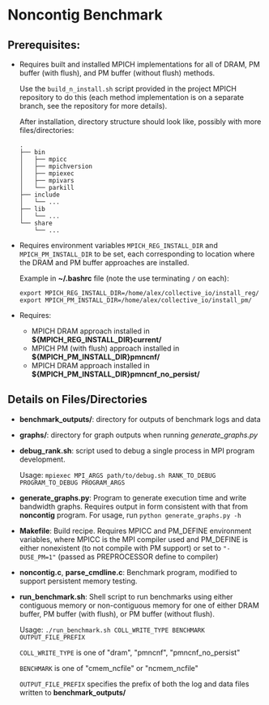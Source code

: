 # Noncontig Benchmark

## Prerequisites:

- Requires built and installed MPICH implementations for all of DRAM, PM buffer (with flush), and PM buffer (without flush) methods.

    Use the ``build_n_install.sh`` script provided in the project MPICH repository to do this (each method implementation is on a separate branch, see the repository for more details).

    After installation, directory structure should look like, possibly with more files/directories:

    ```
    .
    ├── bin
    │   ├── mpicc
    │   ├── mpichversion
    │   ├── mpiexec
    │   ├── mpivars
    │   └── parkill
    ├── include
    │   └── ...
    ├── lib
    │   └── ...
    └── share
        └── ...
    ```

- Requires environment variables ``MPICH_REG_INSTALL_DIR`` and ``MPICH_PM_INSTALL_DIR`` to be set, each corresponding to location where the DRAM and PM buffer approaches are installed.

    Example in **~/.bashrc** file (note the use terminating ``/`` on each):

    ``export MPICH_REG_INSTALL_DIR=/home/alex/collective_io/install_reg/``
    ``export MPICH_PM_INSTALL_DIR=/home/alex/collective_io/install_pm/``

- Requires:
    - MPICH DRAM approach installed in **${MPICH_REG_INSTALL_DIR}current/**
    - MPICH PM (with flush) approach installed in **${MPICH_PM_INSTALL_DIR}pmncnf/**
    - MPICH DRAM approach installed in **${MPICH_PM_INSTALL_DIR}pmncnf_no_persist/**

## Details on Files/Directories

- **benchmark_outputs/**: directory for outputs of benchmark logs and data

- **graphs/**: directory for graph outputs when running *generate_graphs.py*

- **debug_rank.sh**: script used to debug a single process in MPI program development.

    Usage: ``mpiexec MPI_ARGS path/to/debug.sh RANK_TO_DEBUG PROGRAM_TO_DEBUG PROGRAM_ARGS``

- **generate_graphs.py**: Program to generate execution time and write bandwidth graphs. Requires output in form consistent with that from **noncontig** program. For usage, run ``python generate_graphs.py -h``

- **Makefile**: Build recipe. Requires MPICC and PM_DEFINE environment variables, where MPICC is the MPI compiler used and PM_DEFINE is either nonexistent (to not compile with PM support) or set to ``"-DUSE_PM=1"`` (passed as PREPROCESSOR define to compiler)

- **noncontig.c**, **parse_cmdline.c**: Benchmark program, modified to support persistent memory testing.

- **run_benchmark.sh**: Shell script to run benchmarks using either contiguous memory or non-contiguous memory for one of either DRAM buffer, PM buffer (with flush), or PM buffer (without flush).

    Usage: ``./run_benchmark.sh COLL_WRITE_TYPE BENCHMARK OUTPUT_FILE_PREFIX``

    ``COLL_WRITE_TYPE`` is one of "dram", "pmncnf", "pmncnf_no_persist"

    ``BENCHMARK`` is one of "cmem_ncfile" or "ncmem_ncfile"

    ``OUTPUT_FILE_PREFIX`` specifies the prefix of both the log and data files written to **benchmark_outputs/**
